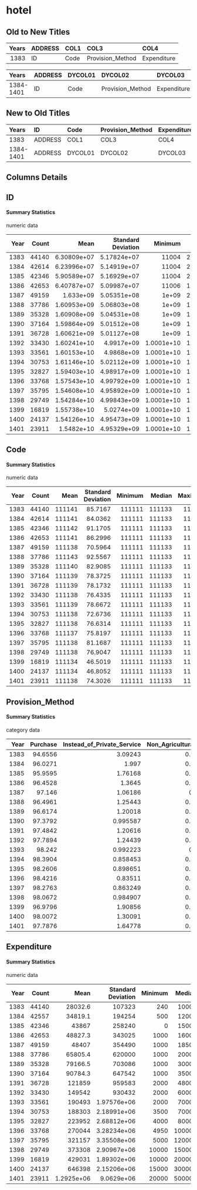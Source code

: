 # hotel

## Old to New Titles

|   Years | ADDRESS   | COL1   | COL3             | COL4        |
|--------:|:----------|:-------|:-----------------|:------------|
|    1383 | ID        | Code   | Provision_Method | Expenditure |


| Years     | ADDRESS   | DYCOL01   | DYCOL02          | DYCOL03     |
|:----------|:----------|:----------|:-----------------|:------------|
| 1384-1401 | ID        | Code      | Provision_Method | Expenditure |


## New to Old Titles

| Years     | ID      | Code    | Provision_Method   | Expenditure   |
|:----------|:--------|:--------|:-------------------|:--------------|
| 1383      | ADDRESS | COL1    | COL3               | COL4          |
| 1384-1401 | ADDRESS | DYCOL01 | DYCOL02            | DYCOL03       |


## Columns Details

## ID

#### Summary Statistics

numeric data

|   Year |   Count |        Mean |   Standard Deviation |        Minimum |      Median |     Maximum |
|-------:|--------:|------------:|---------------------:|---------------:|------------:|------------:|
|   1383 |   44140 | 6.30809e+07 |          5.17824e+07 | 11004          | 2.70926e+07 | 1.27114e+08 |
|   1384 |   42614 | 6.23996e+07 |          5.14919e+07 | 11004          | 2.71121e+07 | 1.29211e+08 |
|   1385 |   42346 | 5.90589e+07 |          5.16929e+07 | 11004          | 2.70621e+07 | 1.29213e+08 |
|   1386 |   42653 | 6.40787e+07 |          5.09987e+07 | 11006          | 1.01024e+08 | 1.29213e+08 |
|   1387 |   49159 | 1.633e+09   |          5.05351e+08 |     1e+09      | 2.01041e+09 | 2.29785e+09 |
|   1388 |   37786 | 1.60953e+09 |          5.06803e+08 |     1e+09      | 1.27013e+09 | 2.29025e+09 |
|   1389 |   35328 | 1.60908e+09 |          5.04531e+08 |     1e+09      | 1.27011e+09 | 2.29013e+09 |
|   1390 |   37164 | 1.59864e+09 |          5.01512e+08 |     1e+09      | 1.27008e+09 | 2.30013e+09 |
|   1391 |   36728 | 1.60621e+09 |          5.01127e+08 |     1e+09      | 1.27014e+09 | 2.30013e+09 |
|   1392 |   33430 | 1.60241e+10 |          4.9917e+09  |     1.0001e+10 | 1.28026e+10 | 2.30047e+10 |
|   1393 |   33561 | 1.60153e+10 |          4.9868e+09  |     1.0001e+10 | 1.28016e+10 | 2.30047e+10 |
|   1394 |   30753 | 1.61146e+10 |          5.02112e+09 |     1.0001e+10 | 1.28036e+10 | 2.30047e+10 |
|   1395 |   32827 | 1.59403e+10 |          4.98917e+09 |     1.0001e+10 | 1.27086e+10 | 2.30047e+10 |
|   1396 |   33768 | 1.57543e+10 |          4.99792e+09 |     1.0001e+10 | 1.26036e+10 | 2.30047e+10 |
|   1397 |   35795 | 1.54608e+10 |          4.95892e+09 |     1.0001e+10 | 1.25013e+10 | 2.30067e+10 |
|   1398 |   29749 | 1.54284e+10 |          4.99843e+09 |     1.0001e+10 | 1.25013e+10 | 2.30067e+10 |
|   1399 |   16819 | 1.55738e+10 |          5.0274e+09  |     1.0001e+10 | 1.27033e+10 | 2.30067e+10 |
|   1400 |   24137 | 1.54126e+10 |          4.95473e+09 |     1.0001e+10 | 1.25013e+10 | 2.30067e+10 |
|   1401 |   23911 | 1.5482e+10  |          4.95329e+09 |     1.0001e+10 | 1.27013e+10 | 2.30067e+10 |


## Code

#### Summary Statistics

numeric data

|   Year |   Count |   Mean |   Standard Deviation |   Minimum |   Median |   Maximum |
|-------:|--------:|-------:|---------------------:|----------:|---------:|----------:|
|   1383 |   44140 | 111141 |              85.7167 |    111111 |   111133 |    112016 |
|   1384 |   42614 | 111141 |              84.0362 |    111111 |   111133 |    112016 |
|   1385 |   42346 | 111142 |              91.1705 |    111111 |   111133 |    112016 |
|   1386 |   42653 | 111141 |              86.2996 |    111111 |   111133 |    112016 |
|   1387 |   49159 | 111138 |              70.5964 |    111111 |   111133 |    112016 |
|   1388 |   37786 | 111143 |              92.5567 |    111111 |   111133 |    112016 |
|   1389 |   35328 | 111140 |              82.9085 |    111111 |   111133 |    112016 |
|   1390 |   37164 | 111139 |              78.3725 |    111111 |   111133 |    112016 |
|   1391 |   36728 | 111139 |              78.1732 |    111111 |   111133 |    112016 |
|   1392 |   33430 | 111138 |              76.4335 |    111111 |   111133 |    112016 |
|   1393 |   33561 | 111139 |              78.6672 |    111111 |   111133 |    112016 |
|   1394 |   30753 | 111138 |              72.6736 |    111111 |   111133 |    112016 |
|   1395 |   32827 | 111138 |              76.6314 |    111111 |   111133 |    112016 |
|   1396 |   33768 | 111137 |              75.8197 |    111111 |   111133 |    112016 |
|   1397 |   35795 | 111138 |              81.1687 |    111111 |   111133 |    112016 |
|   1398 |   29749 | 111138 |              76.9047 |    111111 |   111133 |    112016 |
|   1399 |   16819 | 111134 |              46.5019 |    111111 |   111133 |    112016 |
|   1400 |   24137 | 111134 |              46.8052 |    111111 |   111133 |    112015 |
|   1401 |   23911 | 111138 |              74.3026 |    111111 |   111133 |    112016 |


## Provision_Method

#### Summary Statistics

category data

|   Year |   Purchase |   Instead_of_Private_Service |   Non_Agricultural_Work |   Instead_of_Public_Service |   Donation |   Agricultural_Work |   Home_Production |   Instead_of_Cooperative_Service |
|-------:|-----------:|-----------------------------:|------------------------:|----------------------------:|-----------:|--------------------:|------------------:|---------------------------------:|
|   1383 |    94.6556 |                     3.09243  |                0.457635 |                   1.42275   |  0.305845  |          0.0203897  |        0.00906208 |                       0.0362483  |
|   1384 |    96.0271 |                     1.997    |                0.509222 |                   1.12639   |  0.309757  |          0.00234665 |        0.0234665  |                       0.00469329 |
|   1385 |    95.9595 |                     1.76168  |                0.477023 |                   1.05323   |  0.72498   |          0.004723   |        0.004723   |                       0.014169   |
|   1386 |    96.4528 |                     1.3645   |                0.508757 |                   0.893255  |  0.759618  |          0.004689   |        0.009378   |                       0.0070335  |
|   1387 |    97.146  |                     1.06186  |                0.40074  |                   0.549238  |  0.840131  |          0          |        0          |                       0.00203422 |
|   1388 |    96.4961 |                     1.25443  |                0.561054 |                   0.582226  |  1.10094   |          0.00264648 |        0          |                       0.00264648 |
|   1389 |    96.6174 |                     1.20018  |                0.611413 |                   0.529325  |  1.04167   |          0          |        0          |                       0          |
|   1390 |    97.3792 |                     0.995587 |                0.524701 |                   0.365946  |  0.72651   |          0.00269078 |        0          |                       0.00538155 |
|   1391 |    97.4842 |                     1.20616  |                0.528207 |                   0.343063  |  0.427467  |          0          |        0.00816816 |                       0.00272272 |
|   1392 |    97.7894 |                     1.24439  |                0.475621 |                   0.215375  |  0.260245  |          0          |        0.0119653  |                       0.00299133 |
|   1393 |    98.242  |                     0.992223 |                0.42311  |                   0.199636  |  0.143023  |          0          |        0          |                       0          |
|   1394 |    98.3904 |                     0.858453 |                0.526778 |                   0.143075  |  0.0812929 |          0          |        0          |                       0          |
|   1395 |    98.2606 |                     0.898651 |                0.548329 |                   0.170591  |  0.100527  |          0.00609255 |        0.00609255 |                       0.00913882 |
|   1396 |    98.4216 |                     0.83511  |                0.544895 |                   0.109571  |  0.0858801 |          0          |        0.00296138 |                       0          |
|   1397 |    98.2763 |                     0.863249 |                0.558737 |                   0.142478  |  0.150859  |          0          |        0.00558737 |                       0.00279369 |
|   1398 |    98.0672 |                     0.984907 |                0.712629 |                   0.100844  |  0.131097  |          0          |        0.00336146 |                       0          |
|   1399 |    96.9796 |                     1.90856  |                0.856175 |                   0.166478  |  0.0832392 |          0          |        0.00594566 |                       0          |
|   1400 |    98.0072 |                     1.30091  |                0.538592 |                   0.128434  |  0.0248581 |          0          |        0          |                       0          |
|   1401 |    97.7876 |                     1.64778  |                0.426582 |                   0.0920079 |  0.0376396 |          0.00418218 |        0.00418218 |                       0          |


## Expenditure

#### Summary Statistics

numeric data

|   Year |   Count |            Mean |   Standard Deviation |   Minimum |   Median |   Maximum |
|-------:|--------:|----------------:|---------------------:|----------:|---------:|----------:|
|   1383 |   44140 |  28032.6        |     107323           |       240 |    10000 |  7e+06    |
|   1384 |   42557 |  34819.1        |     194254           |       500 |    12000 |  2.4e+07  |
|   1385 |   42346 |  43867          |     258240           |         0 |    15000 |  2.5e+07  |
|   1386 |   42653 |  48827.3        |     343025           |      1000 |    16000 |  4e+07    |
|   1387 |   49159 |  48407          |     354490           |      1000 |    18500 |  5.5e+07  |
|   1388 |   37786 |  65805.4        |     620000           |      1000 |    20000 |  6.5e+07  |
|   1389 |   35328 |  79166.5        |     703086           |      1000 |    30000 |  1e+08    |
|   1390 |   37164 |  90784.3        |     647542           |      1000 |    35000 |  8e+07    |
|   1391 |   36728 | 121859          |     959583           |      2000 |    48000 |  1e+08    |
|   1392 |   33430 | 149542          |     930432           |      2000 |    60000 |  6e+07    |
|   1393 |   33561 | 190493          |          1.97576e+06 |      2000 |    70000 |  1.8e+08  |
|   1394 |   30753 | 188303          |          2.18991e+06 |      3500 |    70000 |  2.4e+08  |
|   1395 |   32827 | 223952          |          2.68812e+06 |      4000 |    80000 |  2e+08    |
|   1396 |   33768 | 270044          |          3.28234e+06 |      4950 |   100000 |  3.5e+08  |
|   1397 |   35795 | 321157          |          3.35508e+06 |      5000 |   120000 |  3e+08    |
|   1398 |   29749 | 373308          |          2.90967e+06 |     10000 |   150000 |  3.5e+08  |
|   1399 |   16819 | 429031          |          1.89302e+06 |     10000 |   200000 |  1.25e+08 |
|   1400 |   24137 | 646398          |          2.15206e+06 |     15000 |   300000 |  1.4e+08  |
|   1401 |   23911 |      1.2925e+06 |          9.0629e+06  |     20000 |   500000 |  1e+09    |


